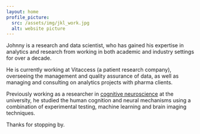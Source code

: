 ```yaml
---
layout: home
profile_picture:
  src: /assets/img/jkl_work.jpg
  alt: website picture
---
```


<p> Johnny is a research and data scientist, who has gained his expertise in analytics and research from working in both academic and industry settings for over a decade.
</p>

<p> He is currently working at Vitaccess (a patient research company), overseeing the management and quality assurance of data, as well as managing and consulting on analytics projects with pharma clients. 
</p>

<p> Previously working as a researcher in <a href="/research" target="_blank" style="text-decoration: underline;">cognitive neuroscience</a> at the university, he studied the human cognition and neural mechanisms using a combination of experimental testing, machine learning and brain imaging techniques. </p>



<p> Thanks for stopping by. 
</p>
